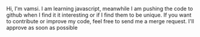 Hi, I'm vamsi. I am learning javascript, meanwhile I am pushing the code to github when I find it it interesting 
or if I find them to be unique. If you want to contribute or improve my code, feel free to send me a merge request.
I'll approve as soon as possible
